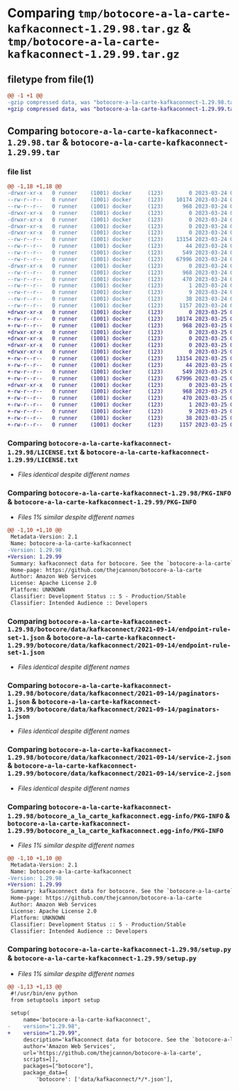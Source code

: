 # Comparing `tmp/botocore-a-la-carte-kafkaconnect-1.29.98.tar.gz` & `tmp/botocore-a-la-carte-kafkaconnect-1.29.99.tar.gz`

## filetype from file(1)

```diff
@@ -1 +1 @@
-gzip compressed data, was "botocore-a-la-carte-kafkaconnect-1.29.98.tar", last modified: Fri Mar 24 01:24:24 2023, max compression
+gzip compressed data, was "botocore-a-la-carte-kafkaconnect-1.29.99.tar", last modified: Sat Mar 25 01:22:47 2023, max compression
```

## Comparing `botocore-a-la-carte-kafkaconnect-1.29.98.tar` & `botocore-a-la-carte-kafkaconnect-1.29.99.tar`

### file list

```diff
@@ -1,18 +1,18 @@
-drwxr-xr-x   0 runner    (1001) docker     (123)        0 2023-03-24 01:24:24.017986 botocore-a-la-carte-kafkaconnect-1.29.98/
--rw-r--r--   0 runner    (1001) docker     (123)    10174 2023-03-24 01:24:23.000000 botocore-a-la-carte-kafkaconnect-1.29.98/LICENSE.txt
--rw-r--r--   0 runner    (1001) docker     (123)      968 2023-03-24 01:24:24.017986 botocore-a-la-carte-kafkaconnect-1.29.98/PKG-INFO
-drwxr-xr-x   0 runner    (1001) docker     (123)        0 2023-03-24 01:24:24.017986 botocore-a-la-carte-kafkaconnect-1.29.98/botocore/
-drwxr-xr-x   0 runner    (1001) docker     (123)        0 2023-03-24 01:24:24.017986 botocore-a-la-carte-kafkaconnect-1.29.98/botocore/data/
-drwxr-xr-x   0 runner    (1001) docker     (123)        0 2023-03-24 01:24:24.017986 botocore-a-la-carte-kafkaconnect-1.29.98/botocore/data/kafkaconnect/
-drwxr-xr-x   0 runner    (1001) docker     (123)        0 2023-03-24 01:24:24.017986 botocore-a-la-carte-kafkaconnect-1.29.98/botocore/data/kafkaconnect/2021-09-14/
--rw-r--r--   0 runner    (1001) docker     (123)    13154 2023-03-24 01:23:57.000000 botocore-a-la-carte-kafkaconnect-1.29.98/botocore/data/kafkaconnect/2021-09-14/endpoint-rule-set-1.json
--rw-r--r--   0 runner    (1001) docker     (123)       44 2023-03-24 01:23:57.000000 botocore-a-la-carte-kafkaconnect-1.29.98/botocore/data/kafkaconnect/2021-09-14/examples-1.json
--rw-r--r--   0 runner    (1001) docker     (123)      549 2023-03-24 01:23:57.000000 botocore-a-la-carte-kafkaconnect-1.29.98/botocore/data/kafkaconnect/2021-09-14/paginators-1.json
--rw-r--r--   0 runner    (1001) docker     (123)    67996 2023-03-24 01:23:57.000000 botocore-a-la-carte-kafkaconnect-1.29.98/botocore/data/kafkaconnect/2021-09-14/service-2.json
-drwxr-xr-x   0 runner    (1001) docker     (123)        0 2023-03-24 01:24:24.017986 botocore-a-la-carte-kafkaconnect-1.29.98/botocore_a_la_carte_kafkaconnect.egg-info/
--rw-r--r--   0 runner    (1001) docker     (123)      968 2023-03-24 01:24:23.000000 botocore-a-la-carte-kafkaconnect-1.29.98/botocore_a_la_carte_kafkaconnect.egg-info/PKG-INFO
--rw-r--r--   0 runner    (1001) docker     (123)      470 2023-03-24 01:24:23.000000 botocore-a-la-carte-kafkaconnect-1.29.98/botocore_a_la_carte_kafkaconnect.egg-info/SOURCES.txt
--rw-r--r--   0 runner    (1001) docker     (123)        1 2023-03-24 01:24:23.000000 botocore-a-la-carte-kafkaconnect-1.29.98/botocore_a_la_carte_kafkaconnect.egg-info/dependency_links.txt
--rw-r--r--   0 runner    (1001) docker     (123)        9 2023-03-24 01:24:23.000000 botocore-a-la-carte-kafkaconnect-1.29.98/botocore_a_la_carte_kafkaconnect.egg-info/top_level.txt
--rw-r--r--   0 runner    (1001) docker     (123)       38 2023-03-24 01:24:24.017986 botocore-a-la-carte-kafkaconnect-1.29.98/setup.cfg
--rw-r--r--   0 runner    (1001) docker     (123)     1157 2023-03-24 01:24:23.000000 botocore-a-la-carte-kafkaconnect-1.29.98/setup.py
+drwxr-xr-x   0 runner    (1001) docker     (123)        0 2023-03-25 01:22:47.211857 botocore-a-la-carte-kafkaconnect-1.29.99/
+-rw-r--r--   0 runner    (1001) docker     (123)    10174 2023-03-25 01:22:46.000000 botocore-a-la-carte-kafkaconnect-1.29.99/LICENSE.txt
+-rw-r--r--   0 runner    (1001) docker     (123)      968 2023-03-25 01:22:47.211857 botocore-a-la-carte-kafkaconnect-1.29.99/PKG-INFO
+drwxr-xr-x   0 runner    (1001) docker     (123)        0 2023-03-25 01:22:47.211857 botocore-a-la-carte-kafkaconnect-1.29.99/botocore/
+drwxr-xr-x   0 runner    (1001) docker     (123)        0 2023-03-25 01:22:47.211857 botocore-a-la-carte-kafkaconnect-1.29.99/botocore/data/
+drwxr-xr-x   0 runner    (1001) docker     (123)        0 2023-03-25 01:22:47.211857 botocore-a-la-carte-kafkaconnect-1.29.99/botocore/data/kafkaconnect/
+drwxr-xr-x   0 runner    (1001) docker     (123)        0 2023-03-25 01:22:47.211857 botocore-a-la-carte-kafkaconnect-1.29.99/botocore/data/kafkaconnect/2021-09-14/
+-rw-r--r--   0 runner    (1001) docker     (123)    13154 2023-03-25 01:22:12.000000 botocore-a-la-carte-kafkaconnect-1.29.99/botocore/data/kafkaconnect/2021-09-14/endpoint-rule-set-1.json
+-rw-r--r--   0 runner    (1001) docker     (123)       44 2023-03-25 01:22:12.000000 botocore-a-la-carte-kafkaconnect-1.29.99/botocore/data/kafkaconnect/2021-09-14/examples-1.json
+-rw-r--r--   0 runner    (1001) docker     (123)      549 2023-03-25 01:22:12.000000 botocore-a-la-carte-kafkaconnect-1.29.99/botocore/data/kafkaconnect/2021-09-14/paginators-1.json
+-rw-r--r--   0 runner    (1001) docker     (123)    67996 2023-03-25 01:22:12.000000 botocore-a-la-carte-kafkaconnect-1.29.99/botocore/data/kafkaconnect/2021-09-14/service-2.json
+drwxr-xr-x   0 runner    (1001) docker     (123)        0 2023-03-25 01:22:47.211857 botocore-a-la-carte-kafkaconnect-1.29.99/botocore_a_la_carte_kafkaconnect.egg-info/
+-rw-r--r--   0 runner    (1001) docker     (123)      968 2023-03-25 01:22:47.000000 botocore-a-la-carte-kafkaconnect-1.29.99/botocore_a_la_carte_kafkaconnect.egg-info/PKG-INFO
+-rw-r--r--   0 runner    (1001) docker     (123)      470 2023-03-25 01:22:47.000000 botocore-a-la-carte-kafkaconnect-1.29.99/botocore_a_la_carte_kafkaconnect.egg-info/SOURCES.txt
+-rw-r--r--   0 runner    (1001) docker     (123)        1 2023-03-25 01:22:47.000000 botocore-a-la-carte-kafkaconnect-1.29.99/botocore_a_la_carte_kafkaconnect.egg-info/dependency_links.txt
+-rw-r--r--   0 runner    (1001) docker     (123)        9 2023-03-25 01:22:47.000000 botocore-a-la-carte-kafkaconnect-1.29.99/botocore_a_la_carte_kafkaconnect.egg-info/top_level.txt
+-rw-r--r--   0 runner    (1001) docker     (123)       38 2023-03-25 01:22:47.215857 botocore-a-la-carte-kafkaconnect-1.29.99/setup.cfg
+-rw-r--r--   0 runner    (1001) docker     (123)     1157 2023-03-25 01:22:46.000000 botocore-a-la-carte-kafkaconnect-1.29.99/setup.py
```

### Comparing `botocore-a-la-carte-kafkaconnect-1.29.98/LICENSE.txt` & `botocore-a-la-carte-kafkaconnect-1.29.99/LICENSE.txt`

 * *Files identical despite different names*

### Comparing `botocore-a-la-carte-kafkaconnect-1.29.98/PKG-INFO` & `botocore-a-la-carte-kafkaconnect-1.29.99/PKG-INFO`

 * *Files 1% similar despite different names*

```diff
@@ -1,10 +1,10 @@
 Metadata-Version: 2.1
 Name: botocore-a-la-carte-kafkaconnect
-Version: 1.29.98
+Version: 1.29.99
 Summary: kafkaconnect data for botocore. See the `botocore-a-la-carte` package for more info.
 Home-page: https://github.com/thejcannon/botocore-a-la-carte
 Author: Amazon Web Services
 License: Apache License 2.0
 Platform: UNKNOWN
 Classifier: Development Status :: 5 - Production/Stable
 Classifier: Intended Audience :: Developers
```

### Comparing `botocore-a-la-carte-kafkaconnect-1.29.98/botocore/data/kafkaconnect/2021-09-14/endpoint-rule-set-1.json` & `botocore-a-la-carte-kafkaconnect-1.29.99/botocore/data/kafkaconnect/2021-09-14/endpoint-rule-set-1.json`

 * *Files identical despite different names*

### Comparing `botocore-a-la-carte-kafkaconnect-1.29.98/botocore/data/kafkaconnect/2021-09-14/paginators-1.json` & `botocore-a-la-carte-kafkaconnect-1.29.99/botocore/data/kafkaconnect/2021-09-14/paginators-1.json`

 * *Files identical despite different names*

### Comparing `botocore-a-la-carte-kafkaconnect-1.29.98/botocore/data/kafkaconnect/2021-09-14/service-2.json` & `botocore-a-la-carte-kafkaconnect-1.29.99/botocore/data/kafkaconnect/2021-09-14/service-2.json`

 * *Files identical despite different names*

### Comparing `botocore-a-la-carte-kafkaconnect-1.29.98/botocore_a_la_carte_kafkaconnect.egg-info/PKG-INFO` & `botocore-a-la-carte-kafkaconnect-1.29.99/botocore_a_la_carte_kafkaconnect.egg-info/PKG-INFO`

 * *Files 1% similar despite different names*

```diff
@@ -1,10 +1,10 @@
 Metadata-Version: 2.1
 Name: botocore-a-la-carte-kafkaconnect
-Version: 1.29.98
+Version: 1.29.99
 Summary: kafkaconnect data for botocore. See the `botocore-a-la-carte` package for more info.
 Home-page: https://github.com/thejcannon/botocore-a-la-carte
 Author: Amazon Web Services
 License: Apache License 2.0
 Platform: UNKNOWN
 Classifier: Development Status :: 5 - Production/Stable
 Classifier: Intended Audience :: Developers
```

### Comparing `botocore-a-la-carte-kafkaconnect-1.29.98/setup.py` & `botocore-a-la-carte-kafkaconnect-1.29.99/setup.py`

 * *Files 1% similar despite different names*

```diff
@@ -1,13 +1,13 @@
 #!/usr/bin/env python
 from setuptools import setup
 
 setup(
     name='botocore-a-la-carte-kafkaconnect',
-    version="1.29.98",
+    version="1.29.99",
     description='kafkaconnect data for botocore. See the `botocore-a-la-carte` package for more info.',
     author='Amazon Web Services',
     url='https://github.com/thejcannon/botocore-a-la-carte',
     scripts=[],
     packages=["botocore"],
     package_data={
         'botocore': ['data/kafkaconnect/*/*.json'],
```


